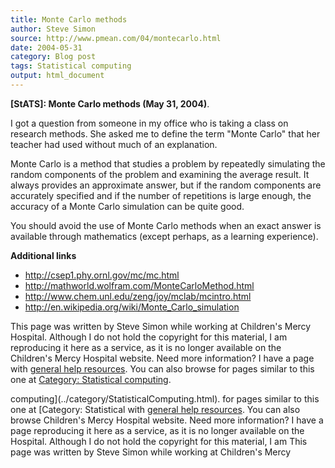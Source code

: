 ```yaml
---
title: Monte Carlo methods
author: Steve Simon
source: http://www.pmean.com/04/montecarlo.html
date: 2004-05-31
category: Blog post
tags: Statistical computing
output: html_document
---
```

**[StATS]: Monte Carlo methods (May 31, 2004)**.

I got a question from someone in my office who is taking a class on
research methods. She asked me to define the term \"Monte Carlo\" that
her teacher had used without much of an explanation.

Monte Carlo is a method that studies a problem by repeatedly simulating
the random components of the problem and examining the average result.
It always provides an approximate answer, but if the random components
are accurately specified and if the number of repetitions is large
enough, the accuracy of a Monte Carlo simulation can be quite good.

You should avoid the use of Monte Carlo methods when an exact answer is
available through mathematics (except perhaps, as a learning
experience).

**Additional links**

-   <http://csep1.phy.ornl.gov/mc/mc.html>
-   <http://mathworld.wolfram.com/MonteCarloMethod.html>
-   <http://www.chem.unl.edu/zeng/joy/mclab/mcintro.html>
-   <http://en.wikipedia.org/wiki/Monte_Carlo_simulation>

This page was written by Steve Simon while working at Children\'s Mercy
Hospital. Although I do not hold the copyright for this material, I am
reproducing it here as a service, as it is no longer available on the
Children\'s Mercy Hospital website. Need more information? I have a page
with [general help resources](../GeneralHelp.html). You can also browse
for pages similar to this one at [Category: Statistical
computing](../category/StatisticalComputing.html).
<!---More--->
computing](../category/StatisticalComputing.html).
for pages similar to this one at [Category: Statistical
with [general help resources](../GeneralHelp.html). You can also browse
Children\'s Mercy Hospital website. Need more information? I have a page
reproducing it here as a service, as it is no longer available on the
Hospital. Although I do not hold the copyright for this material, I am
This page was written by Steve Simon while working at Children\'s Mercy

<!---Do not use
**[StATS]: Monte Carlo methods (May 31, 2004)**.
This page was written by Steve Simon while working at Children\'s Mercy
Hospital. Although I do not hold the copyright for this material, I am
reproducing it here as a service, as it is no longer available on the
Children\'s Mercy Hospital website. Need more information? I have a page
with [general help resources](../GeneralHelp.html). You can also browse
for pages similar to this one at [Category: Statistical
computing](../category/StatisticalComputing.html).
--->

